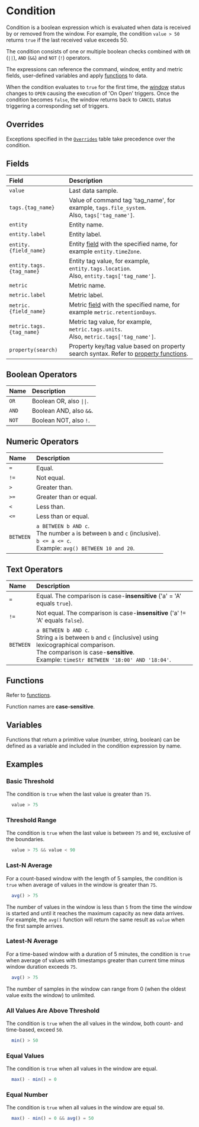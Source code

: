 # Condition

Condition is a boolean expression which is evaluated when data is received by or removed from the window. For example, the condition `value > 50` returns `true` if the last received value exceeds 50.

The condition consists of one or multiple boolean checks combined with `OR` (`||`), `AND` (`&&`) and `NOT` (`!`) operators.

The expressions can reference the command, window, entity and metric fields, user-defined variables and apply [functions](functions.md) to data.

When the condition evaluates to `true` for the first time, the [window](window.md) status changes to `OPEN` causing the execution of 'On Open' triggers. Once the condition becomes `false`, the window returns back to `CANCEL` status triggering a corresponding set of triggers.

## Overrides

Exceptions specified in the [`Overrides`](overrides.md) table take precedence over the condition.

## Fields

| **Field** | **Description** |
| :--- | :--- |
| `value` | Last data sample. |
| `tags.{tag_name}` | Value of command tag 'tag_name', for example, `tags.file_system`. <br>Also, `tags['tag_name']`.|
| `entity` | Entity name. |
| `entity.label` | Entity label. |
| `entity.{field_name}` | Entity [field](../api/meta/entity/list.md#fields) with the specified name, for example `entity.timeZone`. |
| `entity.tags.{tag_name}` | Entity tag value, for example, `entity.tags.location`. <br>Also, `entity.tags['tag_name']`. |
| `metric` | Metric name. |
| `metric.label` | Metric label. |
| `metric.{field_name}` | Metric [field](../api/meta/metric/list.md#fields) with the specified name, for example `metric.retentionDays`. |
| `metric.tags.{tag_name}` | Metric tag value, for example, `metric.tags.units`. <br>Also, `metric.tags['tag_name']`. |
| `property(search)` | Property key/tag value based on property search syntax. Refer to [property functions](functions.md#property-functions). |

## Boolean Operators

| **Name** | **Description** |
| :--- | :--- |
| `OR` | Boolean OR, also `\|\|`. |
| `AND` | Boolean AND, also `&&`. |
| `NOT` | Boolean NOT, also `!`. |

## Numeric Operators

| **Name** | **Description** |
| :--- | :--- |
| `=` | Equal.
| `!=` | Not equal.
| `>` | Greater than.
| `>=` | Greater than or equal.
| `<` | Less than.
| `<=` | Less than or equal.
| `BETWEEN` | `a BETWEEN b AND c`.<br>The number `a` is between `b` and `c` (inclusive).<br>`b <= a <= c`.<br>Example: `avg() BETWEEN 10 and 20`.

## Text Operators

| **Name** | **Description** |
| :--- | :--- |
| `=` | Equal. The comparison is case-**insensitive** ('a' = 'A' equals `true`).|
| `!=` | Not equal. The comparison is case-**insensitive** ('a' != 'A' equals `false`).|
| `BETWEEN` | `a BETWEEN b AND c`.<br>String `a` is between `b` and `c` (inclusive) using lexicographical comparison.<br>The comparison is case-**sensitive**.<br>Example: `timeStr BETWEEN '18:00' AND '18:04'`.|

## Functions

Refer to [functions](functions.md).

Function names are **case-sensitive**.

## Variables

Functions that return a primitive value (number, string, boolean) can be defined as a variable and included in the condition expression by name.

## Examples

### Basic Threshold

The condition is `true` when the last value is greater than `75`.

```javascript
  value > 75
```

### Threshold Range

The condition is `true` when the last value is between `75` and `90`, exclusive of the boundaries.

```javascript
  value > 75 && value < 90
```

### Last-N Average

For a count-based window with the length of 5 samples, the condition is `true` when average of values in the window is greater than `75`.

```javascript
  avg() > 75
```

The number of values in the window is less than `5` from the time the window is started and until it reaches the maximum capacity as new data arrives. For example, the `avg()` function will return the same result as `value` when the first sample arrives.

### Latest-N Average

For a time-based window with a duration of 5 minutes, the condition is `true` when average of values with timestamps greater than current time minus window duration exceeds `75`.

```javascript
  avg() > 75
```

The number of samples in the window can range from 0 (when the oldest value exits the window) to unlimited.

### All Values Are Above Threshold

The condition is `true` when the all values in the window, both count- and time-based, exceed `50`.

```javascript
  min() > 50
```

### Equal Values

The condition is `true` when all values in the window are equal.

```javascript
  max() - min() = 0
```

### Equal Number

The condition is `true` when all values in the window are equal `50`.

```javascript
  max() - min() = 0 && avg() = 50
```
